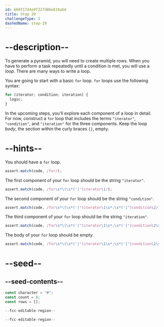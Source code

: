 ```yaml
---
id: 660f17d4e9f227d86e834abd
title: Step 29
challengeType: 1
dashedName: step-29
---
```


# --description--

To generate a pyramid, you will need to create multiple rows. When you have to perform a task repeatedly until a condition is met, you will use a <dfn>loop</dfn>. There are many ways to write a loop.

You are going to start with a basic `for` loop. `for` loops use the following syntax:

```js
for (iterator; condition; iteration) {
  logic;
}
```

In the upcoming steps, you'll explore each component of a loop in detail. For now, construct a `for` loop that includes the terms `"iterator"`, `"condition"`, and `"iteration"` for the three components. Keep the loop <dfn>body</dfn>, the section within the curly braces `{}`, empty.


# --hints--

You should have a `for` loop.

```js
assert.match(code, /for/);
```

The first component of your `for` loop should be the string `"iterator"`.

```js
assert.match(code, /for\s*\(\s*('|")iterator\1/);
```

The second component of your `for` loop should be the string `"condition"`.

```js
assert.match(code, /for\s*\(\s*('|")iterator\1\s*;\s*('|")condition\2/);
```

The third component of your `for` loop should be the string `"iteration"`.

```js
assert.match(code, /for\s*\(\s*('|")iterator\1\s*;\s*('|")condition\2\s*;\s*('|")iteration\3\s*\)/);
```

The body of your `for` loop should be empty.

```js
assert.match(code, /for\s*\(\s*('|")iterator\1\s*;\s*('|")condition\2\s*;\s*('|")iteration\3\s*\)\s*\{\s*\}/);
```

# --seed--

## --seed-contents--

```js
const character = "#";
const count = 8;
const rows = [];

--fcc-editable-region--

--fcc-editable-region--
```
